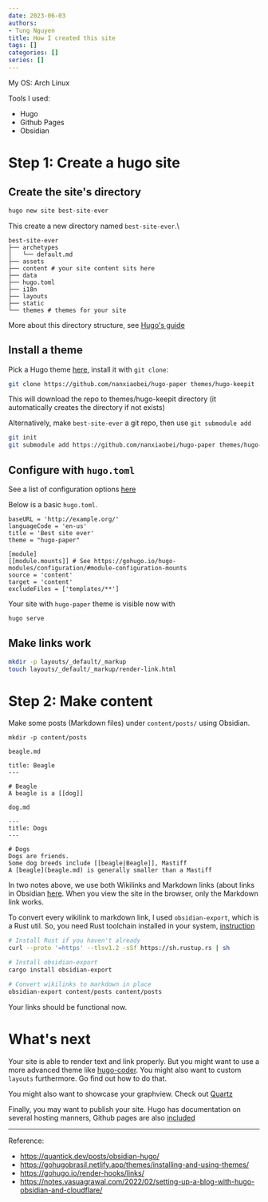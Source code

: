 ```yaml
---
date: 2023-06-03
authors:
- Tung Nguyen
title: How I created this site
tags: []
categories: []
series: []
---
```


My OS: Arch Linux

Tools I used:
- Hugo
- Github Pages
- Obsidian



# Step 1: Create a hugo site

## Create the site's directory
```bash
hugo new site best-site-ever
```

This create a new directory named `best-site-ever`.\

```
best-site-ever
├── archetypes
│   └── default.md
├── assets
├── content # your site content sits here
├── data
├── hugo.toml
├── i18n
├── layouts
├── static
└── themes # themes for your site
```

More about this directory structure, see [Hugo's guide](https://gohugo.io/getting-started/directory-structure/#directories) 

## Install a theme

Pick a Hugo theme [here](https://themes.gohugo.io/), install it with `git clone`:

```bash
git clone https://github.com/nanxiaobei/hugo-paper themes/hugo-keepit
```

This will download the repo to themes/hugo-keepit directory (it automatically creates the directory if not exists)

Alternatively, make `best-site-ever` a git repo, then use `git submodule add`

```bash
git init
git submodule add https://github.com/nanxiaobei/hugo-paper themes/hugo-paper
```

## Configure with `hugo.toml`

See a list of configuration options [here](https://gohugo.io/getting-started/configuration/#all-configuration-settings)

Below is a basic `hugo.toml`. 

```
baseURL = 'http://example.org/'
languageCode = 'en-us'
title = 'Best site ever'
theme = "hugo-paper"

[module]
[[module.mounts]] # See https://gohugo.io/hugo-modules/configuration/#module-configuration-mounts
source = 'content'
target = 'content'
excludeFiles = ['templates/**']
```

Your site with `hugo-paper` theme is visible now with 

```bash
hugo serve
```

## Make links work
```bash
mkdir -p layouts/_default/_markup
touch layouts/_default/_markup/render-link.html
```

# Step 2: Make content

Make some posts (Markdown files) under `content/posts/` using Obsidian. 
```
mkdir -p content/posts
```

`beagle.md`
```
title: Beagle
---

# Beagle
A beagle is a [[dog]]
```

`dog.md`
```
---
title: Dogs
---

# Dogs
Dogs are friends.
Some dog breeds include [[beagle|Beagle]], Mastiff
A [beagle](beagle.md) is generally smaller than a Mastiff
```

In two notes above, we use both Wikilinks and Markdown links (about links in Obsidian [here](https://help.obsidian.md/Linking+notes+and+files/Internal+links). When you view the site in the browser, only the Markdown link works.

To convert every wikilink to markdown link, I used `obsidian-export`, which is a Rust util. So, you need Rust toolchain installed in your system, [instruction](https://www.rust-lang.org/tools/install)

```bash
# Install Rust if you haven't already
curl --proto '=https' --tlsv1.2 -sSf https://sh.rustup.rs | sh

# Install obsidian-export
cargo install obsidian-export

# Convert wikilinks to markdown in place
obsidian-export content/posts content/posts
```

Your links should be functional now.

# What's next
Your site is able to render text and link properly. But you might want to use a more advanced theme like [hugo-coder](https://github.com/luizdepra/hugo-coder/tree/main). You might also want to custom `layouts` furthermore. Go find out how to do that.

You might also want to showcase your graphview. Check out [Quartz](https://quartz.jzhao.xyz/)

Finally, you may want to publish your site. Hugo has documentation on several hosting manners, Github pages are also [included](https://gohugo.io/hosting-and-deployment/hosting-on-github/)


---
Reference:
- https://quantick.dev/posts/obsidian-hugo/
- https://gohugobrasil.netlify.app/themes/installing-and-using-themes/
- https://gohugo.io/render-hooks/links/
- https://notes.vasuagrawal.com/2022/02/setting-up-a-blog-with-hugo-obsidian-and-cloudflare/
